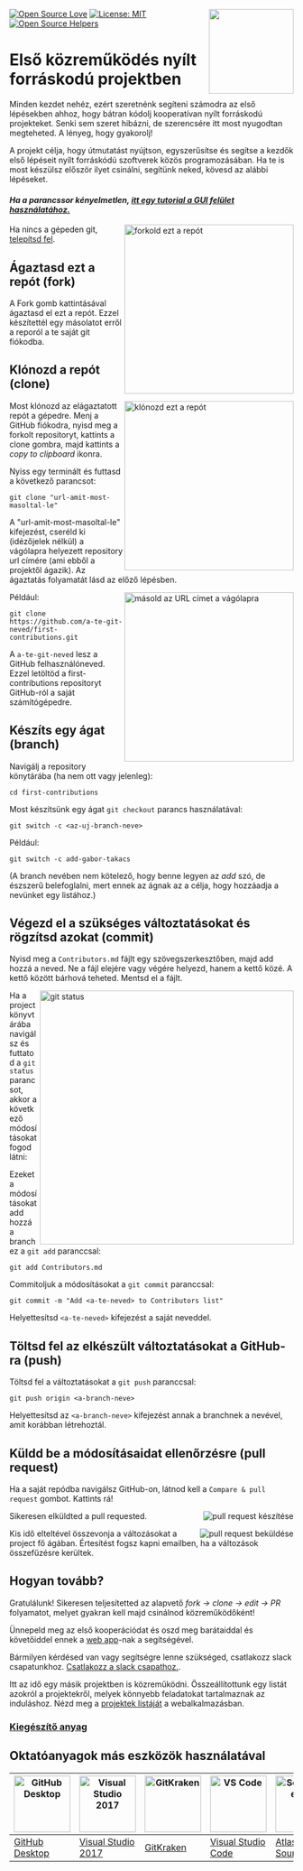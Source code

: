 [![Open Source Love](https://badges.frapsoft.com/os/v1/open-source.svg?v=103)](https://github.com/ellerbrock/open-source-badges/)
[<img align="right" width="150" src="https://firstcontributions.github.io/assets/Readme/join-slack-team.png">](https://join.slack.com/t/firstcontributors/shared_invite/zt-1hg51qkgm-Xc7HxhsiPYNN3ofX2_I8FA)
[![License: MIT](https://img.shields.io/badge/License-MIT-green.svg)](https://opensource.org/licenses/MIT)
[![Open Source Helpers](https://www.codetriage.com/roshanjossey/first-contributions/badges/users.svg)](https://www.codetriage.com/roshanjossey/first-contributions)


# Első közreműködés nyílt forráskodú projektben

Minden kezdet nehéz, ezért szeretnénk segíteni számodra az első lépésekben ahhoz, hogy bátran kódolj kooperatívan nyílt forráskodú projekteket. Senki sem szeret hibázni, de szerencsére itt most nyugodtan megteheted. A lényeg, hogy gyakorolj!

A projekt célja, hogy útmutatást nyújtson, egyszerűsítse és segítse a kezdők első lépéseit nyílt forráskódú szoftverek közös programozásában. Ha te is most készülsz először ilyet csinálni, segítünk neked, kövesd az alábbi lépéseket.

#### *Ha a parancssor kényelmetlen, [itt egy tutorial a GUI felület használatához.](#Oktatóanyagok-más-eszközök-használatával)*

<img align="right" width="300" src="https://firstcontributions.github.io/assets/Readme/fork.png" alt="forkold ezt a repót" />

Ha nincs a gépeden git, [telepítsd fel]( https://help.github.com/articles/set-up-git/).

## Ágaztasd ezt a repót (fork)

A Fork gomb kattintásával ágaztasd el ezt a repót.
Ezzel készítettél egy másolatot erről a reporól a te saját git fiókodba.

## Klónozd a repót (clone)

<img align="right" width="300" src="https://firstcontributions.github.io/assets/Readme/clone.png" alt="klónozd ezt a repót" />

Most klónozd az elágaztatott repót a gépedre. Menj a GitHub fiókodra, nyisd meg a forkolt repositoryt, kattints a clone gombra, majd kattints a *copy to clipboard* ikonra.

Nyiss egy terminált és futtasd a következő parancsot:

```
git clone "url-amit-most-masoltal-le"
```
A "url-amit-most-masoltal-le" kifejezést, cseréld ki (idézőjelek nélkül) a vágólapra helyezett repository url címére (ami ebből a projektől ágazik). Az ágaztatás folyamatát lásd az előző lépésben.

<img align="right" width="300" src="https://firstcontributions.github.io/assets/Readme/copy-to-clipboard.png" alt="másold az URL címet a vágólapra" />

Például:
```
git clone https://github.com/a-te-git-neved/first-contributions.git
```
A `a-te-git-neved` lesz a GitHub felhasználóneved. Ezzel letöltöd a first-contributions repositoryt GitHub-ról a saját számítógépedre.

## Készíts egy ágat (branch)

Navigálj a repository könytárába (ha nem ott vagy jelenleg):

```
cd first-contributions
```

Most készítsünk egy ágat `git checkout` parancs használatával:

```
git switch -c <az-uj-branch-neve>
```

Például:
```
git switch -c add-gabor-takacs
```
(A branch nevében nem kötelező, hogy benne legyen az *add* szó, de észszerű belefoglalni, mert ennek az ágnak az a célja, hogy hozzáadja a nevünket egy listához.)

## Végezd el a szükséges változtatásokat és rögzítsd azokat (commit)

Nyisd meg a `Contributors.md` fájlt egy szövegszerkesztőben, majd add hozzá a neved. Ne a fájl elejére vagy végére helyezd, hanem a kettő közé. A kettő között bárhová teheted. Mentsd el a fájlt.

<img align="right" width="450" src="https://firstcontributions.github.io/assets/Readme/git-status.png" alt="git status" />


Ha a project könyvtárába navigálsz és futtatod a `git status` parancsot, akkor a következő módosításokat fogod látni:


Ezeket a módosításokat add hozzá a branchez a `git add` paranccsal:

```
git add Contributors.md
```

Commitoljuk a módosításokat a `git commit` paranccsal:
```
git commit -m "Add <a-te-neved> to Contributors list"
```
Helyettesítsd `<a-te-neved>` kifejezést a saját neveddel.

## Töltsd fel az elkészült változtatásokat a GitHub-ra (push)

Töltsd fel a változtatásokat a `git push` paranccsal:
```
git push origin <a-branch-neve>
```
Helyettesítsd az `<a-branch-neve>` kifejezést annak a branchnek a nevével, amit korábban létrehoztál.

## Küldd be a módosításaidat ellenőrzésre (pull request)

Ha a saját repódba navigálsz GitHub-on, látnod kell a `Compare & pull request` gombot. Kattints rá!

<img style="float: right;" src="https://firstcontributions.github.io/assets/Readme/compare-and-pull.png" alt="pull request készítése" />

Sikeresen elküldted a pull requested.

<img style="float: right;" src="https://firstcontributions.github.io/assets/Readme/submit-pull-request.png" alt="pull request beküldése" />

Kis idő elteltével összevonja a változásokat a project fő ágában. Értesítést fogsz kapni emailben, ha a változások összefűzésre kerültek.

## Hogyan tovább?

Gratulálunk! Sikeresen teljesítetted az alapvető _fork -> clone -> edit -> PR_ folyamatot, melyet gyakran kell majd csinálnod közreműködőként!

Ünnepeld meg az első kooperációdat és oszd meg barátaiddal és követőiddel ennek a [web app](https://firstcontributions.github.io/#social-share)-nak a segítségével.

Bármilyen kérdésed van vagy segítségre lenne szükséged, csatlakozz slack csapatunkhoz. [Csatlakozz a slack csapathoz.](https://join.slack.com/t/firstcontributors/shared_invite/zt-1hg51qkgm-Xc7HxhsiPYNN3ofX2_I8FA).

Itt az idő egy másik projektben is közreműködni. Összeállítottunk egy listát azokról a projektekről, melyek könnyebb feladatokat tartalmaznak az induláshoz. Nézd meg a [projektek listáját](https://firstcontributions.github.io/#project-list) a webalkalmazásban.

### [Kiegészítő anyag](../additional-material/git_workflow_scenarios/additional-material.md)


## Oktatóanyagok más eszközök használatával

| <a href="../gui-tool-tutorials/github-desktop-tutorial.md"><img alt="GitHub Desktop" src="https://desktop.github.com/images/desktop-icon.svg" width="100"></a> | <a href="../gui-tool-tutorials/github-windows-vs2017-tutorial.md"><img alt="Visual Studio 2017" src="https://upload.wikimedia.org/wikipedia/commons/c/cd/Visual_Studio_2017_Logo.svg" width="100"></a> | <a href="../gui-tool-tutorials/gitkraken-tutorial.md"><img alt="GitKraken" src="https://firstcontributions.github.io/assets/gui-tool-tutorials/gitkraken-tutorial/gk-icon.png" width="100"></a> | <a href="../gui-tool-tutorials/github-windows-vs-code-tutorial.md"><img alt="VS Code" src="https://upload.wikimedia.org/wikipedia/commons/2/2d/Visual_Studio_Code_1.18_icon.svg" width=100></a> | <a href="../gui-tool-tutorials/sourcetree-macos-tutorial.md"><img alt="Sourcetree App" src="https://wac-cdn.atlassian.com/dam/jcr:81b15cde-be2e-4f4a-8af7-9436f4a1b431/Sourcetree-icon-blue.svg" width=100></a> | <a href="../gui-tool-tutorials/github-windows-intellij-tutorial.md"><img alt="IntelliJ IDEA" src="https://upload.wikimedia.org/wikipedia/commons/thumb/9/9c/IntelliJ_IDEA_Icon.svg/512px-IntelliJ_IDEA_Icon.svg.png" width=100></a> |
| --- | --- | --- | --- | --- | --- |
| [GitHub Desktop](../gui-tool-tutorials/github-desktop-tutorial.md) | [Visual Studio 2017](../gui-tool-tutorials/github-windows-vs2017-tutorial.md) | [GitKraken](../gui-tool-tutorials/gitkraken-tutorial.md) | [Visual Studio Code](../gui-tool-tutorials/github-windows-vs-code-tutorial.md) | [Atlassian Sourcetree](../gui-tool-tutorials/sourcetree-macos-tutorial.md) | [IntelliJ IDEA](../gui-tool-tutorials/github-windows-intellij-tutorial.md) |
